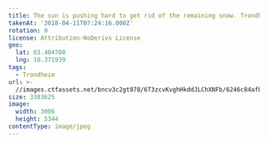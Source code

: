 ```yaml
---
title: The sun is pushing hard to get rid of the remaining snow. Trondheim
takenAt: '2018-04-11T07:24:16.000Z'
rotation: 0
license: Attribution-NoDerivs License
geo:
  lat: 63.404708
  lng: 10.371939
tags:
  - Trondheim
url: >-
  //images.ctfassets.net/bncv3c2gt878/6T3zcvKvghHkddJLChXNFb/6246c84af8cfe6affe4e3688fdeff9a3/the-sun-is-pushing-hard-to-get-rid-of-the-remaining-snow-trondheim_27512405958_o
size: 3383625
image:
  width: 3006
  height: 5344
contentType: image/jpeg
---
```



